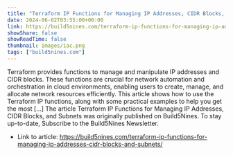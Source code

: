 ```yaml
---
title: "Terraform IP Functions for Managing IP Addresses, CIDR Blocks, and Subnets"
date: 2024-06-02T03:55:00+00:00
link: https://build5nines.com/terraform-ip-functions-for-managing-ip-addresses-cidr-blocks-and-subnets/
showShare: false
showReadTime: false
thumbnail: images/iac.png
tags: ["build5nines.com"]
---
```

Terraform provides functions to manage and manipulate IP addresses and CIDR blocks. These functions are crucial for network automation and orchestration in cloud environments, enabling users to create, manage, and allocate network resources efficiently. This article shows how to use the Terraform IP functions, along with some practical examples to help you get the most […]
The article Terraform IP Functions for Managing IP Addresses, CIDR Blocks, and Subnets was originally published on Build5Nines. To stay up-to-date, Subscribe to the Build5Nines Newsletter.

- Link to article: https://build5nines.com/terraform-ip-functions-for-managing-ip-addresses-cidr-blocks-and-subnets/